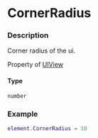 # CornerRadius

### Description

Corner radius of the ui.

Property of [UIView](/classes/UIView/)

#### Type

`number`

### Example

```lua
element.CornerRadius = 10
```
